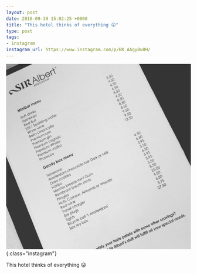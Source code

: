 ```yaml
---
layout: post
date: 2016-09-30 15:02:25 +0000
title: "This hotel thinks of everything 😜"
type: post
tags:
- instagram
instagram_url: https://www.instagram.com/p/BK_AAgyBu8H/
---
```


![Instagram - BK_AAgyBu8H](/assets/BK_AAgyBu8H.jpg){:class="instagram"}

This hotel thinks of everything 😜
